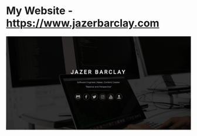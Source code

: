 # My Website - https://www.jazerbarclay.com
![Screenshot](img/site-screenshot-compressed.png?raw=true "Website")